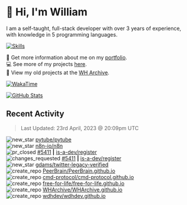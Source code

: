 # 👋 Hi, I'm William
I am a self-taught, full-stack developer with over 3 years of experience, with knowledge in 5 programming languages.

[![Skills](https://skillicons.dev/icons?i=css,cloudflare,discord,bots,docker,express,firebase,git,github,githubactions,html,js,linux,md,mongodb,netlify,nodejs,py,replit,tailwind,ts,vercel,vscode,wordpress,workers)](https://wdh.gg/dev)

🧑 Get more information about me on my [portfolio](https://wdh.gg/dev).
<br>
💻 See more of my projects [here](https://wdh.gg/github-org).
<br>
📁 View my old projects at the [WH Archive](https://wdh.gg/archive).

[![WakaTime](https://wakatime.com/badge/user/817e29c1-e1ac-4adc-936b-37bfa447c165.svg?style=for-the-badge)](https://wdh.gg/wakatime)

[![GitHub Stats](https://github-readme-stats.vercel.app/api?username=williamdavidharrison&theme=algolia&show_icons=true&border_radius=8&count_private=true&include_all_commits=true)](https://wdh.gg/github)

## Recent Activity
<!--RECENT_ACTIVITY:last_update-->
> Last Updated: 23rd April, 2023 @ 20:09pm UTC
<!--RECENT_ACTIVITY:last_update_end-->

<!--RECENT_ACTIVITY:start-->
![new_star](https://cdn.jsdelivr.net/gh/Readme-Workflows/Readme-Icons@main/icons/octicons/StarredRepositoryYellow.svg) [pytube/pytube](https://github.com/pytube/pytube)<br>
![new_star](https://cdn.jsdelivr.net/gh/Readme-Workflows/Readme-Icons@main/icons/octicons/StarredRepositoryYellow.svg) [n8n-io/n8n](https://github.com/n8n-io/n8n)<br>
![pr_closed](https://cdn.jsdelivr.net/gh/Readme-Workflows/Readme-Icons@main/icons/octicons/PullRequestClosed.svg) [#5411](https://github.com/is-a-dev/register/pull/5411) **|** [is-a-dev/register](https://github.com/is-a-dev/register)<br>
![changes_requested](https://cdn.jsdelivr.net/gh/Readme-Workflows/Readme-Icons@main/icons/octicons/RequestedChanges.svg) [#5411](https://github.com/is-a-dev/register/pull/5411#pullrequestreview-1396901349) **|** [is-a-dev/register](https://github.com/is-a-dev/register)<br>
![new_star](https://cdn.jsdelivr.net/gh/Readme-Workflows/Readme-Icons@main/icons/octicons/StarredRepositoryYellow.svg) [gdams/twitter-legacy-verified](https://github.com/gdams/twitter-legacy-verified)<br>
![create_repo](https://cdn.jsdelivr.net/gh/Readme-Workflows/Readme-Icons@main/icons/octicons/Repository.svg) [PeerBrain/PeerBrain.github.io](https://github.com/PeerBrain/PeerBrain.github.io)<br>
![create_repo](https://cdn.jsdelivr.net/gh/Readme-Workflows/Readme-Icons@main/icons/octicons/Repository.svg) [cmd-protocol/cmd-protocol.github.io](https://github.com/cmd-protocol/cmd-protocol.github.io)<br>
![create_repo](https://cdn.jsdelivr.net/gh/Readme-Workflows/Readme-Icons@main/icons/octicons/Repository.svg) [free-for-life/free-for-life.github.io](https://github.com/free-for-life/free-for-life.github.io)<br>
![create_repo](https://cdn.jsdelivr.net/gh/Readme-Workflows/Readme-Icons@main/icons/octicons/Repository.svg) [WHArchive/WHArchive.github.io](https://github.com/WHArchive/WHArchive.github.io)<br>
![create_repo](https://cdn.jsdelivr.net/gh/Readme-Workflows/Readme-Icons@main/icons/octicons/Repository.svg) [wdhdev/wdhdev.github.io](https://github.com/wdhdev/wdhdev.github.io)<br>
<!--RECENT_ACTIVITY:end-->
